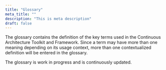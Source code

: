 ```yaml
---
title: "Glossary"
meta_title: ""
description: "This is meta description"
draft: false
---
```


The glossary contains the definition of the key terms used in the Continuous Architecture Toolkit and Framework. Since a term may have more than one meaning depending on its usage context, more than one contextualized definition will be entered in the glossary.

The glossary is work in progress and is continuously updated.

